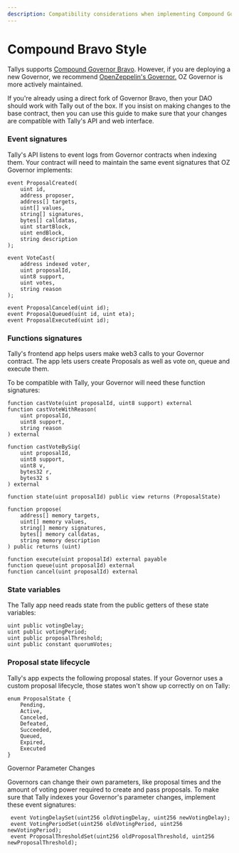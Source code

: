 ```yaml
---
description: Compatibility considerations when implementing Compound Governor Bravo
---
```


# Compound Bravo Style

Tallys supports [Compound Governor Bravo](https://github.com/compound-finance/compound-protocol/blob/master/contracts/Governance/GovernorBravoDelegate.sol). However, if you are deploying a new Governor, we recommend [OpenZeppelin's Governor.](openzeppelin-governor.md) OZ Governor is more actively maintained.

&#x20;If you're already using a direct fork of Governor Bravo, then your DAO should work with Tally out of the box. If you insist on making changes to the base contract, then you can use this guide to make sure that your changes are compatible with Tally's API and web interface.

### Event signatures

Tally's API listens to event logs from Governor contracts when indexing them. Your contract will need to maintain the same event signatures that OZ Governor implements:

```
event ProposalCreated(
    uint id, 
    address proposer, 
    address[] targets, 
    uint[] values, 
    string[] signatures, 
    bytes[] calldatas, 
    uint startBlock, 
    uint endBlock, 
    string description
);

event VoteCast(
    address indexed voter, 
    uint proposalId, 
    uint8 support, 
    uint votes, 
    string reason
);

event ProposalCanceled(uint id);
event ProposalQueued(uint id, uint eta);
event ProposalExecuted(uint id);
```

### Functions signatures

Tally's frontend app helps users make web3 calls to your Governor contract. The app lets users create Proposals as well as vote on, queue and execute them.

To be compatible with Tally, your Governor will need these function signatures:

```
function castVote(uint proposalId, uint8 support) external
function castVoteWithReason(
    uint proposalId, 
    uint8 support, 
    string reason
) external

function castVoteBySig(
    uint proposalId, 
    uint8 support, 
    uint8 v, 
    bytes32 r, 
    bytes32 s
) external

function state(uint proposalId) public view returns (ProposalState)

function propose(
    address[] memory targets, 
    uint[] memory values, 
    string[] memory signatures, 
    bytes[] memory calldatas, 
    string memory description
) public returns (uint)

function execute(uint proposalId) external payable
function queue(uint proposalId) external
function cancel(uint proposalId) external
```

### State variables

The Tally app need reads state from the public getters of these state variables:

```
uint public votingDelay;
uint public votingPeriod;
uint public proposalThreshold;
uint public constant quorumVotes;
```

### Proposal state lifecycle

Tally's app expects the following proposal states. If your Governor uses a custom proposal lifecycle, those states won't show up correctly on on Tally:

```
enum ProposalState {
    Pending,
    Active,
    Canceled,
    Defeated,
    Succeeded,
    Queued,
    Expired,
    Executed
}
```



Governor Parameter Changes

Governors can change their own parameters, like proposal times and the amount of voting power required to create and pass proposals. To make sure that Tally indexes your Governor's parameter changes, implement these event signatures:

```
 event VotingDelaySet(uint256 oldVotingDelay, uint256 newVotingDelay);
 event VotingPeriodSet(uint256 oldVotingPeriod, uint256 newVotingPeriod);
 event ProposalThresholdSet(uint256 oldProposalThreshold, uint256 newProposalThreshold);
```
